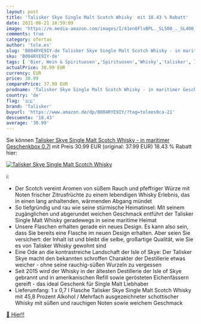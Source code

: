 ```yaml
---
layout: post
title: 'Talisker Skye Single Malt Scotch Whisky  mit 18.43 % Rabatt'
date: 2021-06-21 18:59:09
image: 'https://m.media-amazon.com/images/I/41en6FlvBPL._SL500_._SL400_.jpg'
comments: true
category: ofertas
author: 'tole.es'
slug: 'B004RYE9IY-de Talisker Skye Single Malt Scotch Whisky - in maritimer...'
sku: 'B004RYE9IY-de'
tags: [ 'Bier, Wein & Spirituosen','Spirituosen','Whisky','talisker', ]
actualPrice: 30.99 EUR
currency: EUR
price: 30.99
comparePrice: 37.99 EUR
prodname: 'Talisker Skye Single Malt Scotch Whisky - in maritimer Geschenkbox  0.7l'
country: 'de'
flag: '🇩🇪'
brand: 'Talisker'
buyurl: 'https://www.amazon.de/dp/B004RYE9IY/?tag=tolees0ca-21'
descuento: '18.43'
average: '30.99'
---
```


Sie können [Talisker Skye Single Malt Scotch Whisky - in maritimer Geschenkbox  0.7l](https://www.amazon.de/dp/B004RYE9IY/?tag=tolees0ca-21) mit Preis 30.99 EUR (original: 37.99 EUR) 18.43 % Rabatt hier:

[![Talisker Skye Single Malt Scotch Whisky ](https://m.media-amazon.com/images/I/41en6FlvBPL._SL500_._SL400_.jpg)](https://www.amazon.de/dp/B004RYE9IY/?tag=tolees0ca-21)

ℹ️:

- Der Scotch vereint Aromen von süßem Rauch und pfeffriger Würze mit Noten frischer Zitrusfrüchte zu einem lebendigen Whisky Erlebnis, das in einen lang anhaltenden, wärmenden Abgang mündet
- So tiefgründig und rau wie seine stürmische Heimatinsel: Mit seinem zugänglichen und abgerundet weichen Geschmack entführt der Talisker Single Malt Whisky geradewegs in seine maritime Heimat
- Unsere Flaschen erhalten gerade ein neues Design. Es kann also sein, dass Sie bereits eine Flasche im neuen Design erhalten. Aber seien Sie versichert: der Inhalt ist und bleibt die selbe, großartige Qualität, wie Sie es von Talisker Whisky gewohnt sind
- Eine Ode an die kontrastreiche Landschaft der Isle of Skye: Der Talisker Skye macht den bekannten schroffen Charakter der Destillerie etwas weicher - ohne seine rauchig-süßen Wurzeln zu vergessen
- Seit 2015 wird der Whisky in der ältesten Destillerie der Isle of Skye gebrannt und in amerikanischen Refill sowie gerösteten Eichenfässern gereift - das ideal Geschenk für Single Malt Liebhaber
- Lieferumfang: 1 x 0,7 l Flasche Talisker Skye Single Malt Scotch Whisky mit 45,8 Prozent Alkohol / Mehrfach ausgezeichneter schottischer Whisky mit süßen und rauchigen Noten sowie weichem Geschmack

[🛒 Hier!!](https://www.amazon.de/dp/B004RYE9IY/?tag=tolees0ca-21)
